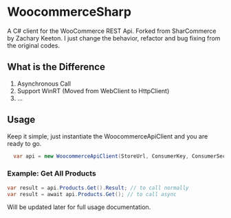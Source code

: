 # WoocommerceSharp
A C# client for the WooCommerce REST Api. Forked from SharCommerce by Zachary Keeton. I just change the behavior, refactor and bug fixing from the original codes.

## What is the Difference
1. Asynchronous Call
2. Support WinRT (Moved from WebClient to HttpClient)
3. ...

## Usage
Keep it simple, just instantiate the WoocommerceApiClient and you are ready to go.
```cs
  var api = new WoocommerceApiClient(StoreUrl, ConsumerKey, ConsumerSecret);
```
### Example: Get All Products
```csharp
var result = api.Products.Get().Result; // to call normally
var result = await api.Products.Get(); // to call async
```
Will be updated later for full usage documentation.
